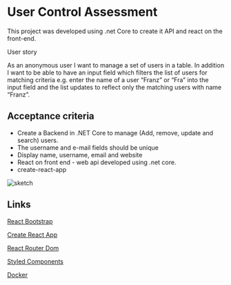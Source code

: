 
# User Control Assessment

This project was developed using .net Core to create it API and react on the front-end.

User story 

As an anonymous user I want to manage a set of users in a table. In addition I want to be able to have an input field which filters the list of users for matching criteria e.g. enter the name of a user “Franz” or “Fra” into the input field and the list updates to reflect only the matching users with name “Franz”.

## Acceptance criteria
 - Create a Backend in .NET Core to manage (Add, remove, update and
   search) users.
 - The username and e-mail fields should be unique
 - Display name, username, email and website
 -  React on front end - web api developed using .net core.
 -  create-react-app 


![sketch](https://user-images.githubusercontent.com/9836608/213828674-5597ada4-8e18-4a4b-a2b7-1fb1a94d6896.png)


## Links 
[React Bootstrap](https://react-bootstrap.github.io/)

[Create React App](https://github.com/facebook/create-react-app)

[React Router Dom](https://reactrouter.com/en/main)

[Styled Components](https://styled-components.com/)

[Docker](https://www.docker.com/)
